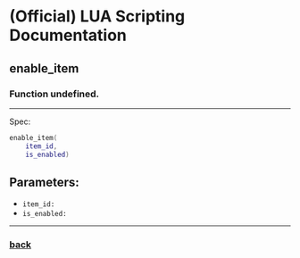 
# (Official) LUA Scripting Documentation

## enable_item

### Function undefined.
___
Spec:
```lua
enable_item(
	item_id,
	is_enabled)
```
## Parameters:
- `item_id:` 
- `is_enabled:` 

___
### [back](../other)
